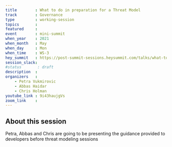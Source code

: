 ```yaml
---
title        : What to do in preparation for a Threat Model
track        : Governance
type         : working-session
topics       :
featured     :
event        : mini-summit
when_year    : 2021
when_month   : May
when_day     : Mon
when_time    : WS-3
hey_summit   : https://post-summit-sessions.heysummit.com/talks/what-to-do-in-preparation-for-a-threat-model/
session_slack:
#status       : draft
description  :
organizers   :
    - Petra Vukmirovic
    - Abbas Haidar
    - Chris Holman
youtube_link : 9i43haujgVs
zoom_link    : 
---
```


## About this session

Petra, Abbas and Chris are going to be presenting the guidance provided to developers
before threat modeling sessions

